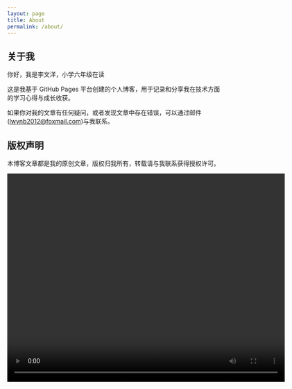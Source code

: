 ```yaml
---
layout: page
title: About
permalink: /about/
---
```


## 关于我

你好，我是李文洋，小学六年级在读

这是我基于 GitHub Pages 平台创建的个人博客，用于记录和分享我在技术方面的学习心得与成长收获。

如果你对我的文章有任何疑问，或者发现文章中存在错误，可以通过邮件(lwynb2012@foxmail.com)与我联系。

## 版权声明

本博客文章都是我的原创文章，版权归我所有，转载请与我联系获得授权许可。

<video src="http://192.168.10.2:8000/stream.mjpg" width="640px" height="480px" controls="controls"></video>
